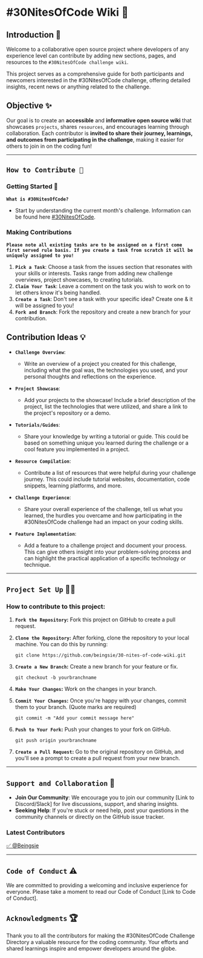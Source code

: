 # #30NitesOfCode Wiki 🧾

## Introduction 🚦
Welcome to a collaborative open source project where developers of any experience level can contribute by adding new sections, pages, and resources to the `#30NitesOfCode challenge wiki`.

This project serves as a comprehensive guide for both participants and newcomers interested in the #30NitesOfCode challenge, offering detailed insights, recent news or anything related to the challenge.

## Objective ✨
Our goal is to create an **accessible** and **informative open source wiki** that showcases `projects`, shares `resources`, and encourages learning through collaboration. Each contributor is **invited to share their journey, learnings, and outcomes from participating in the challenge**, making it easier for others to join in on the coding fun!

---

## `How to Contribute 🤔`

### Getting Started 🚩
**`What is #30NitesOfCode?`**
- Start by understanding the current month's challenge. Information can be found here [#30NitesOfCode](https://www.codedex.io/30-nites-of-code).

### Making Contributions
**`Please note all existing tasks are to be assigned on a first come first served rule basis. If you create a task from scratch it will be uniquely assigned to you!`**

1. **`Pick a Task`**: Choose a task from the issues section that resonates with your skills or interests. Tasks range from adding new challenge overviews, project showcases, to creating tutorials.
2. **`Claim Your Task`**: Leave a comment on the task you wish to work on to let others know it's being handled.
3. **`Create a Task`**: Don't see a task with your specific idea? Create one & it will be assigned to you!
4. **`Fork and Branch`**: Fork the repository and create a new branch for your contribution.

## Contribution Ideas 💡
- **`Challenge Overview`**:
    - Write an overview of a project you created for this challenge, including what the goal was, the technologies you used, and your personal thoughts and reflections on the experience.

- **`Project Showcase`**:
    - Add your projects to the showcase! Include a brief description of the project, list the technologies that were utilized, and share a link to the project's repository or a demo.

- **`Tutorials/Guides`**:
    - Share your knowledge by writing a tutorial or guide. This could be based on something unique you learned during the challenge or a cool feature you implemented in a project. 

- **`Resource Compilation`**:
    - Contribute a list of resources that were helpful during your challenge journey. This could include tutorial websites, documentation, code snippets, learning platforms, and more.

- **`Challenge Experience`**:
    - Share your overall experience of the challenge, tell us what you learned, the hurdles you overcame and how participating in the #30NitesOfCode challenge had an impact on your coding skills.

- **`Feature Implementation`**:
    - Add a feature to a challenge project and document your process. This can give others insight into your problem-solving process and can highlight the practical application of a specific technology or technique.

---

## `Project Set Up` 👨‍💻
### How to contribute to this project:

1. **`Fork the Repository`:** Fork this project on GitHub to create a pull request.

2. **`Clone the Repository`:** After forking, clone the repository to your local machine. You can do this by running:
   ```
   git clone https://github.com/beingsie/30-nites-of-code-wiki.git
   ```
3. **`Create a New Branch`:** Create a new branch for your feature or fix.
   ```
   git checkout -b yourbranchname
   ```

4. **`Make Your Changes`:** Work on the changes in your branch.

5. **`Commit Your Changes`:** Once you're happy with your changes, commit them to your branch. (Quote marks are required)
   ```
   git commit -m "Add your commit message here"
   ```

6. **`Push to Your Fork`:** Push your changes to your fork on GitHub.
   ```
   git push origin yourbranchname
   ```

7. **`Create a Pull Request`:** Go to the original repository on GitHub, and you'll see a prompt to create a pull request from your new branch.

---

## `Support and Collaboration` 🤼
- **Join Our Community**: We encourage you to join our community [Link to Discord/Slack] for live discussions, support, and sharing insights.
- **Seeking Help**: If you're stuck or need help, post your questions in the community channels or directly on the GitHub issue tracker.

### Latest Contributors
[✅ @Beingsie](https://github.com/beingsie)

---

## `Code of Conduct` ⚠
We are committed to providing a welcoming and inclusive experience for everyone. Please take a moment to read our Code of Conduct [Link to Code of Conduct].

## `Acknowledgments` 🏆
Thank you to all the contributors for making the #30NitesOfCode Challenge Directory a valuable resource for the coding community. Your efforts and shared learnings inspire and empower developers around the globe.
